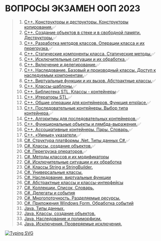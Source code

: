 # ВОПРОСЫ ЭКЗАМЕН ООП 2023
>1. [С++. Конструкторы и деструкторы. Конструкторы копирования.](https://github.com/DavidBazhenov/OOPEKZAMEN2023/blob/main/tasks/1task.md)✅️ 
>2. [С++. Создание объектов в стеке и в свободной памяти. Деструкторы.](https://github.com/DavidBazhenov/OOPEKZAMEN2023/blob/main/tasks/2task.md)✅
>3. [С++. Разработка методов классов. Операции класса и их перегрузка.](https://github.com/DavidBazhenov/OOPEKZAMEN2023/blob/main/tasks/3task.md)✅
>4. [С++. Статические компоненты класса. Статические методы.](https://github.com/DavidBazhenov/OOPEKZAMEN2023/blob/main/tasks/4task.md)✅
>5. [С++. Исключительные ситуации и их обработка.](https://github.com/DavidBazhenov/OOPEKZAMEN2023/blob/main/tasks/5task.md)✅
>6. [С++. Включение и делегирование.](https://github.com/DavidBazhenov/OOPEKZAMEN2023/blob/main/tasks/6task.md)✅️
>7. [С++. Наследование. Базовый и производный классы. Доступ к наследуемым компонентам.](https://github.com/DavidBazhenov/OOPEKZAMEN2023/blob/main/tasks/7task.md)✅️
>8. [С++. Виртуальные функции и их вызов. Абстрактные классы.](https://github.com/DavidBazhenov/OOPEKZAMEN2023/blob/main/tasks/8task.md)✅️
>9. [С++. Классы-шаблоны.](https://github.com/DavidBazhenov/OOPEKZAMEN2023/blob/main/tasks/9task.md)✅️
>10. [С++. Библиотека STL. Классы - контейнеры](https://github.com/DavidBazhenov/OOPEKZAMEN2023/blob/main/tasks/10task.md)✅
>11. [С++. Итераторы STL.](https://github.com/DavidBazhenov/OOPEKZAMEN2023/blob/main/tasks/11task.md)✅
>12. [С++. Общие операции для контейнеров. Функция emplace.](https://github.com/DavidBazhenov/OOPEKZAMEN2023/blob/main/tasks/12task.md)✅
>13. [С++. Последовательные контейнеры. Выбор типа контейнера.](https://github.com/DavidBazhenov/OOPEKZAMEN2023/blob/main/tasks/13task.md)✅
>14. [С++. Алгоритмы для последовательных контейнеров.](https://github.com/DavidBazhenov/OOPEKZAMEN2023/blob/main/tasks/14task.md)✅
>15. [C++. Функциональные объекты и лямбда-выражения.](https://github.com/DavidBazhenov/OOPEKZAMEN2023/blob/main/tasks/15task.md)✅
>16. [С++. Ассоциативные контейнеры. Пары. Словарь.](https://github.com/DavidBazhenov/OOPEKZAMEN2023/blob/main/tasks/16task.md)✅
>17. [C++. «Умные» указатели.](https://github.com/DavidBazhenov/OOPEKZAMEN2023/blob/main/tasks/17task.md)✅
>18. [С#. Структура платформы .Net. Типы данных С#.](https://github.com/DavidBazhenov/OOPEKZAMEN2023/blob/main/tasks/18task.md)✅
>19. [С#. Классы, создание объектов.](https://github.com/DavidBazhenov/OOPEKZAMEN2023/blob/main/tasks/19task.md)✅
>20. [С#. Перегрузка операторов.](https://github.com/DavidBazhenov/OOPEKZAMEN2023/blob/main/tasks/20task.md)✅
>21. [С#. Методы классов и их модификаторы](https://github.com/DavidBazhenov/OOPEKZAMEN2023/blob/main/tasks/21task.md)
>22. [С#. Исключительные ситуации и их обработка](https://github.com/DavidBazhenov/OOPEKZAMEN2023/blob/main/tasks/22task.md)
>23. [C#. Классы String и StringBuilder.](https://github.com/DavidBazhenov/OOPEKZAMEN2023/blob/main/tasks/23task.md)
>24. [С#. Универсальные классы.](https://github.com/DavidBazhenov/OOPEKZAMEN2023/blob/main/tasks/24task.md)
>25. [С#. Наследование, виртуальные функции](https://github.com/DavidBazhenov/OOPEKZAMEN2023/blob/main/tasks/25task.md)
>26. [С#. Абстрактные классы и классы-интерфейсы](https://github.com/DavidBazhenov/OOPEKZAMEN2023/blob/main/tasks/26task.md)
>27. [С#. Коллекции. Список, Словарь.](https://github.com/DavidBazhenov/OOPEKZAMEN2023/blob/main/tasks/27task.md)
>28. [С#. Делегаты и события](https://github.com/DavidBazhenov/OOPEKZAMEN2023/blob/main/tasks/28task.md)
>29. [C#. Многопоточность. Разделяемые ресурсы.](https://github.com/DavidBazhenov/OOPEKZAMEN2023/blob/main/tasks/29task.md)
>30. [С#. Приложения Windows Form. Обработка событий](https://github.com/DavidBazhenov/OOPEKZAMEN2023/blob/main/tasks/30task.md)
>31. [Java. Типы данных.](https://github.com/DavidBazhenov/OOPEKZAMEN2023/blob/main/tasks/31task.md)
>32. [Java. Классы, создание объектов.](https://github.com/DavidBazhenov/OOPEKZAMEN2023/blob/main/tasks/32task.md)
>33. [Java. Наследование и полиморфизм.](https://github.com/DavidBazhenov/OOPEKZAMEN2023/blob/main/tasks/33task.md)
>34. [Java. Исключения. Проверяемые исключения.](https://github.com/DavidBazhenov/OOPEKZAMEN2023/blob/main/tasks/34task.md)

[![Typing SVG](https://readme-typing-svg.herokuapp.com?color=%2336BCF7&lines=202320232023202320232023202320232023202320232023+2023+2023+2023)](https://git.io/typing-svg)  

